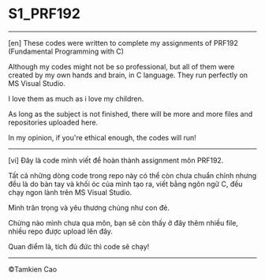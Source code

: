 # S1_PRF192

---

[en] These codes were written to complete my assignments of PRF192 (Fundamental Programming with C)

Although my codes might not be so professional, but all of them were created by my own hands and brain, in C language. They run perfectly on MS Visual Studio.

I love them as much as i love my children.

As long as the subject is not finished, there will be more and more files and repositories uploaded here.

In my opinion, if you're ethical enough, the codes will run!

---

[vi] Đây là code mình viết để hoàn thành assignment môn PRF192.

Tất cả những dòng code trong repo này có thể còn chưa chuẩn chỉnh nhưng đều là do bàn tay và khối óc của mình tạo ra, viết bằng ngôn ngữ C, đều chạy ngon lành trên MS Visual Studio. 

Mình trân trọng và yêu thương chúng như con đẻ. 

Chừng nào mình chưa qua môn, bạn sẽ còn thấy ở đây thêm nhiều file, nhiều repo được upload lên đây.

Quan điểm là, tích đủ đức thì code sẽ chạy!

---
©Tamkien Cao
